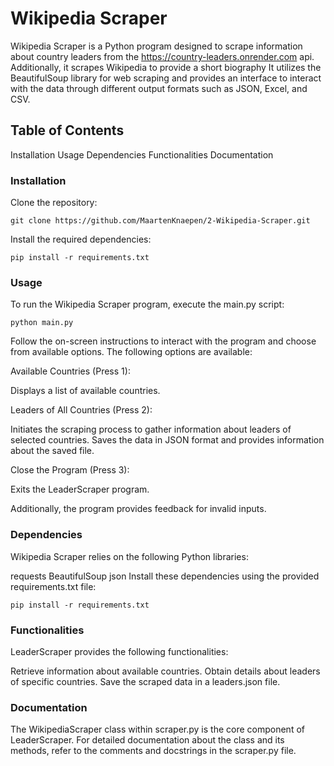# Wikipedia Scraper
Wikipedia Scraper is a Python program designed to scrape information about country leaders from the https://country-leaders.onrender.com api. Additionally, it scrapes Wikipedia to provide a short biography It utilizes the BeautifulSoup library for web scraping and provides an interface to interact with the data through different output formats such as JSON, Excel, and CSV.

## Table of Contents
Installation
Usage
Dependencies
Functionalities
Documentation

### Installation
Clone the repository:
```
git clone https://github.com/MaartenKnaepen/2-Wikipedia-Scraper.git
```

Install the required dependencies:
```
pip install -r requirements.txt
```
### Usage
To run the Wikipedia Scraper program, execute the main.py script:

```
python main.py
```
Follow the on-screen instructions to interact with the program and choose from available options. The following options are available:

Available Countries (Press 1):

Displays a list of available countries.

Leaders of All Countries (Press 2):

Initiates the scraping process to gather information about leaders of selected countries.
Saves the data in JSON format and provides information about the saved file.

Close the Program (Press 3):

Exits the LeaderScraper program.

Additionally, the program provides feedback for invalid inputs.

### Dependencies
Wikipedia Scraper relies on the following Python libraries:

requests
BeautifulSoup
json
Install these dependencies using the provided requirements.txt file:

```
pip install -r requirements.txt
```
### Functionalities
LeaderScraper provides the following functionalities:

Retrieve information about available countries.
Obtain details about leaders of specific countries.
Save the scraped data in a leaders.json file.
### Documentation
The WikipediaScraper class within scraper.py is the core component of LeaderScraper. 
For detailed documentation about the class and its methods, refer to the comments and docstrings in the scraper.py file.
